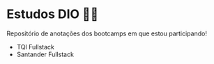 # Estudos DIO :man_student:

Repositório de anotações dos bootcamps em que estou participando!

- TQI Fullstack
- Santander Fullstack